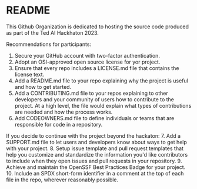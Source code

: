 # README

This Github Organization is dedicated to hosting the source code produced as part of the Ted AI Hackhaton 2023.

Recommendations for participants:
1. Secure your GitHub account with two-factor authentication.
2. Adopt an OSI-approved open source license for yor project.
3. Ensure that every repo includes a LICENSE.md file that contains the license text.
4. Add a README.md file to your repo explaining why the project is useful and how to get started.
5. Add a CONTRIBUTING.md file to your repos explaining to other developers and your community of users how to contribute to the project. At a high level, the file would explain what types of contributions are needed and how the process works.
6. Add CODEOWNERS.md file to define individuals or teams that are responsible for code in a repository.

If you decide to continue with the project beyond the hackaton:
7. Add a SUPPORT.md file to let users and developers know about ways to get help with your project. 
8. Setup issue template and pull request templates that help you customize and standardize the information you'd like contributors to include when they open issues and pull requests in your repository.
9. Achieve and maintain the OpenSSF Best Practices Badge for your project.
10. Include an SPDX short-form identifier in a comment at the top of each file in the repo, wherever reasonably possible.

